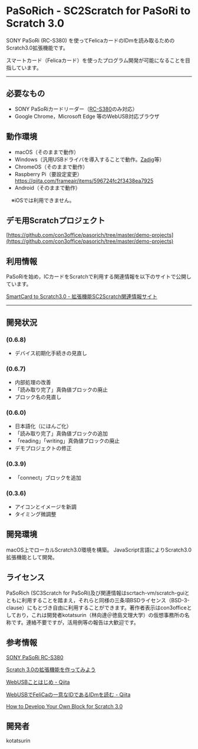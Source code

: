 # PaSoRich - SC2Scratch for PaSoRi to Scratch 3.0
SONY PaSoRi (RC-S380) を使ってFelicaカードのIDmを読み取るためのScratch3.0拡張機能です。

スマートカード（Felicaカード）を使ったプログラム開発が可能になることを目指しています。

---

## 必要なもの
- SONY PaSoRiカードリーダー（[RC-S380](https://www.sony.co.jp/Products/felica/consumer/products/RC-S380.html)のみ対応）
- Google Chrome，Microsoft Edge 等のWebUSB対応ブラウザ

## 動作環境
- macOS（そのままで動作）
- Windows（汎用USBドライバを導入することで動作。[Zadig](https://zadig.akeo.ie)等）
- ChromeOS（そのままで動作）
- Raspberry Pi（要設定変更） https://qiita.com/frameair/items/596724fc2f3438ea7925
- Android（そのままで動作）

　※iOSでは利用できません。

## デモ用Scratchプロジェクト
[https://github.com/con3office/pasorich/tree/master/demo-projects](https://github.com/con3office/pasorich/tree/master/demo-projects)

## 利用情報
PaSoRiを始め，ICカードをScratchで利用する関連情報を以下のサイトで公開しています。

[SmartCard to Scratch3.0 - 拡張機能SC2Scratch関連情報サイト](https://con3.com/sc2scratch/)


---

## 開発状況
### (0.6.8)
- デバイス初期化手続きの見直し

### (0.6.7)
- 内部処理の改善
- 「読み取り完了」真偽値ブロックの廃止
- ブロック名の見直し

### (0.6.0)
- 日本語化（にほんご化）
- 「読み取り完了」真偽値ブロックの追加
- 「reading」「writing」真偽値ブロックの廃止
- デモプロジェクトの修正

### (0.3.9)
- 「connect」ブロックを追加

### (0.3.6)
- アイコンとイメージを新調
- タイミング微調整


## 開発環境
macOS上でローカルScratch3.0環境を構築。
JavaScript言語によりScratch3.0拡張機能として開発。

## ライセンス
PaSoRich (SC3Scratch for PaSoRi)及び関連情報はscrtach-vm/scratch-guiとともに利用することを踏まえ，それらと同様の三条項BSDライセンス（BSD-3-clause）にもとづき自由に利用することができます。著作者表示はcon3officeとしており，これは開発者kotatsurin（林向達＠徳島文理大学）の仮想事務所の名称です。連絡不要ですが，活用例等の報告は大歓迎です。

## 参考情報

[SONY PaSoRi RC-S380](https://www.sony.co.jp/Products/felica/consumer/products/RC-S380.html)

[Scratch 3.0の拡張機能を作ってみよう](https://ja.scratch-wiki.info/wiki/Scratch_3.0の拡張機能を作ってみよう)

[WebUSBことはじめ - Qiita](https://qiita.com/Aruneko/items/aebb75feca5bed12fe32)

[WebUSBでFeliCaの一意なIDであるIDmを読む - Qiita](https://qiita.com/saturday06/items/333fcdf5b3b8030c9b05)

[How to Develop Your Own Block for Scratch 3.0](https://medium.com/@hiroyuki.osaki/how-to-develop-your-own-block-for-scratch-3-0-1b5892026421)

## 開発者
kotatsurin
